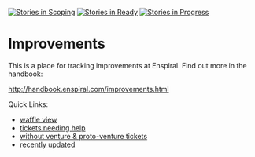 [![Stories in Scoping](https://badge.waffle.io/enspiral/improvements.png?label=scoping&title=Scoping)](https://waffle.io/enspiral/improvements)
[![Stories in Ready](https://badge.waffle.io/enspiral/improvements.png?label=ready&title=Ready)](https://waffle.io/enspiral/improvements)
[![Stories in Progress](https://badge.waffle.io/enspiral/improvements.png?label=in%20progress&title=In%20Progress)](https://waffle.io/enspiral/improvements)

# Improvements

This is a place for tracking improvements at Enspiral. Find out more in the handbook:

http://handbook.enspiral.com/improvements.html

Quick Links:
* [waffle view](http://improvements.enspiral.com)
* [tickets needing help](https://waffle.io/enspiral/improvements?label=help%20wanted)
* [without venture & proto-venture tickets](https://github.com/enspiral/improvements/issues?utf8=%E2%9C%93&q=is%3Aissue+is%3Aopen+-label%3Aventure+-label%3Aproto-venture)
* [recently updated](https://github.com/enspiral/improvements/issues?q=is%3Aissue+is%3Aopen+sort%3Aupdated-desc)

